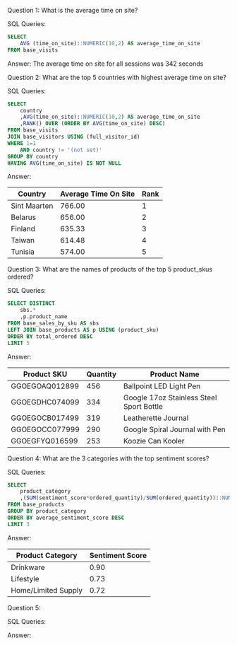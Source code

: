 Question 1: What is the average time on site?

SQL Queries:

```sql
SELECT 
	AVG (time_on_site)::NUMERIC(10,2) AS average_time_on_site
FROM base_visits
```

Answer: 
 The average time on site for all sessions was 342 seconds


Question 2: What are the top 5 countries with highest average time on site?

SQL Queries:

```sql
SELECT 
	country
	,AVG(time_on_site)::NUMERIC(10,2) AS average_time_on_site
	,RANK() OVER (ORDER BY AVG(time_on_site) DESC)
FROM base_visits
JOIN base_visitors USING (full_visitor_id)
WHERE 1=1 
	AND country != '(not set)'
GROUP BY country
HAVING AVG(time_on_site) IS NOT NULL
```

Answer:

| Country | Average Time On Site | Rank |
| ------- | -------------------- | ---- |
| Sint Maarten | 766.00 | 1 |
| Belarus |	656.00 | 2 |
| Finland |	635.33 | 3 |
| Taiwan | 614.48 | 4 |
| Tunisia |	574.00 | 5 |


Question 3: What are the names of products of the top 5 product_skus ordered?

SQL Queries:

```sql
SELECT DISTINCT 
	sbs.*
	,p.product_name
FROM base_sales_by_sku AS sbs
LEFT JOIN base_products AS p USING (product_sku)
ORDER BY total_ordered DESC
LIMIT 5
```

Answer:

| Product SKU | Quantity | Product Name |
| ----------- | -------- | ------------ |
| GGOEGOAQ012899 | 456 | Ballpoint LED Light Pen |
| GGOEGDHC074099 | 334 | Google 17oz Stainless Steel Sport Bottle |
| GGOEGOCB017499 | 319 | Leatherette Journal |
| GGOEGOCC077999 | 290 | Google Spiral Journal with Pen |
| GGOEGFYQ016599 | 253 | Koozie Can Kooler |


Question 4: What are the 3 categories with the top sentiment scores?

SQL Queries:

```sql
SELECT 
	product_category
	,(SUM(sentiment_score*ordered_quantity)/SUM(ordered_quantity))::NUMERIC(10,2) AS average_sentiment_score
FROM base_products
GROUP BY product_category
ORDER BY average_sentiment_score DESC
LIMIT 3
```

Answer:

| Product Category | Sentiment Score |
| ---------------- | --------------- |
| Drinkware | 0.90 |
| Lifestyle | 0.73 |
| Home/Limited Supply |	0.72 |


Question 5: 

SQL Queries:

Answer:
